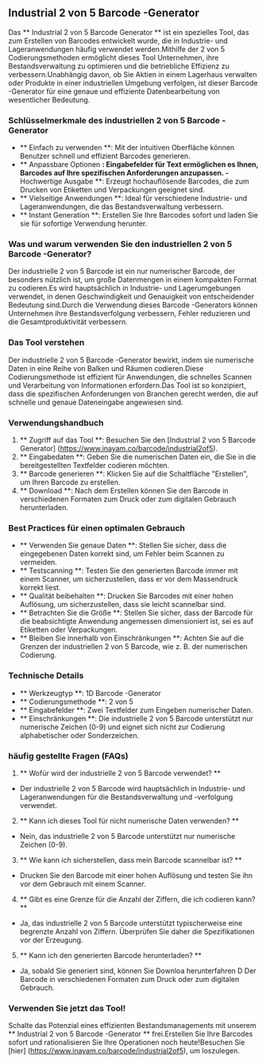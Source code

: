 ## Industrial 2 von 5 Barcode -Generator

Das ** Industrial 2 von 5 Barcode Generator ** ist ein spezielles Tool, das zum Erstellen von Barcodes entwickelt wurde, die in Industrie- und Lageranwendungen häufig verwendet werden.Mithilfe der 2 von 5 Codierungsmethoden ermöglicht dieses Tool Unternehmen, ihre Bestandsverwaltung zu optimieren und die betriebliche Effizienz zu verbessern.Unabhängig davon, ob Sie Aktien in einem Lagerhaus verwalten oder Produkte in einer industriellen Umgebung verfolgen, ist dieser Barcode -Generator für eine genaue und effiziente Datenbearbeitung von wesentlicher Bedeutung.

### Schlüsselmerkmale des industriellen 2 von 5 Barcode -Generator
- ** Einfach zu verwenden **: Mit der intuitiven Oberfläche können Benutzer schnell und effizient Barcodes generieren.
- ** Anpassbare Optionen **: Eingabefelder für Text ermöglichen es Ihnen, Barcodes auf Ihre spezifischen Anforderungen anzupassen.
-** Hochwertige Ausgabe **: Erzeugt hochauflösende Barcodes, die zum Drucken von Etiketten und Verpackungen geeignet sind.
- ** Vielseitige Anwendungen **: Ideal für verschiedene Industrie- und Lageranwendungen, die das Bestandsverwaltung verbessern.
- ** Instant Generation **: Erstellen Sie Ihre Barcodes sofort und laden Sie sie für sofortige Verwendung herunter.

### Was und warum verwenden Sie den industriellen 2 von 5 Barcode -Generator?
Der industrielle 2 von 5 Barcode ist ein nur numerischer Barcode, der besonders nützlich ist, um große Datenmengen in einem kompakten Format zu codieren.Es wird hauptsächlich in Industrie- und Lagerumgebungen verwendet, in denen Geschwindigkeit und Genauigkeit von entscheidender Bedeutung sind.Durch die Verwendung dieses Barcode -Generators können Unternehmen ihre Bestandsverfolgung verbessern, Fehler reduzieren und die Gesamtproduktivität verbessern.

### Das Tool verstehen
Der industrielle 2 von 5 Barcode -Generator bewirkt, indem sie numerische Daten in eine Reihe von Balken und Räumen codieren.Diese Codierungsmethode ist effizient für Anwendungen, die schnelles Scannen und Verarbeitung von Informationen erfordern.Das Tool ist so konzipiert, dass die spezifischen Anforderungen von Branchen gerecht werden, die auf schnelle und genaue Dateneingabe angewiesen sind.

### Verwendungshandbuch
1. ** Zugriff auf das Tool **: Besuchen Sie den [Industrial 2 von 5 Barcode Generator] (https://www.inayam.co/barcode/industrial2of5).
2. ** Eingabedaten **: Geben Sie die numerischen Daten ein, die Sie in die bereitgestellten Textfelder codieren möchten.
3. ** Barcode generieren **: Klicken Sie auf die Schaltfläche "Erstellen", um Ihren Barcode zu erstellen.
4. ** Download **: Nach dem Erstellen können Sie den Barcode in verschiedenen Formaten zum Druck oder zum digitalen Gebrauch herunterladen.

### Best Practices für einen optimalen Gebrauch
- ** Verwenden Sie genaue Daten **: Stellen Sie sicher, dass die eingegebenen Daten korrekt sind, um Fehler beim Scannen zu vermeiden.
- ** Testscanning **: Testen Sie den generierten Barcode immer mit einem Scanner, um sicherzustellen, dass er vor dem Massendruck korrekt liest.
- ** Qualität beibehalten **: Drucken Sie Barcodes mit einer hohen Auflösung, um sicherzustellen, dass sie leicht scannelbar sind.
- ** Betrachten Sie die Größe **: Stellen Sie sicher, dass der Barcode für die beabsichtigte Anwendung angemessen dimensioniert ist, sei es auf Etiketten oder Verpackungen.
- ** Bleiben Sie innerhalb von Einschränkungen **: Achten Sie auf die Grenzen der industriellen 2 von 5 Barcode, wie z. B. der numerischen Codierung.

### Technische Details
- ** Werkzeugtyp **: 1D Barcode -Generator
- ** Codierungsmethode **: 2 von 5
- ** Eingabefelder **: Zwei Textfelder zum Eingeben numerischer Daten.
- ** Einschränkungen **: Die industrielle 2 von 5 Barcode unterstützt nur numerische Zeichen (0-9) und eignet sich nicht zur Codierung alphabetischer oder Sonderzeichen.

### häufig gestellte Fragen (FAQs)

1. ** Wofür wird der industrielle 2 von 5 Barcode verwendet? **
- Der industrielle 2 von 5 Barcode wird hauptsächlich in Industrie- und Lageranwendungen für die Bestandsverwaltung und -verfolgung verwendet.

2. ** Kann ich dieses Tool für nicht numerische Daten verwenden? **
- Nein, das industrielle 2 von 5 Barcode unterstützt nur numerische Zeichen (0-9).

3. ** Wie kann ich sicherstellen, dass mein Barcode scannelbar ist? **
- Drucken Sie den Barcode mit einer hohen Auflösung und testen Sie ihn vor dem Gebrauch mit einem Scanner.

4. ** Gibt es eine Grenze für die Anzahl der Ziffern, die ich codieren kann? **
- Ja, das industrielle 2 von 5 Barcode unterstützt typischerweise eine begrenzte Anzahl von Ziffern. Überprüfen Sie daher die Spezifikationen vor der Erzeugung.

5. ** Kann ich den generierten Barcode herunterladen? **
- Ja, sobald Sie generiert sind, können Sie Downloa herunterfahren D Der Barcode in verschiedenen Formaten zum Druck oder zum digitalen Gebrauch.

### Verwenden Sie jetzt das Tool!
Schalte das Potenzial eines effizienten Bestandsmanagements mit unserem ** Industrial 2 von 5 Barcode -Generator ** frei.Erstellen Sie Ihre Barcodes sofort und rationalisieren Sie Ihre Operationen noch heute!Besuchen Sie [hier] (https://www.inayam.co/barcode/industrial2of5), um loszulegen.